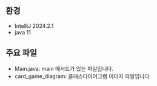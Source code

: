 ## 환경
- IntelliJ 2024.2.1
- java 11

## 주요 파일
- Main.java: main 메서드가 있는 파일입니다.
- card_game_diagram: 클래스다이어그램 이미지 파일입니다.
